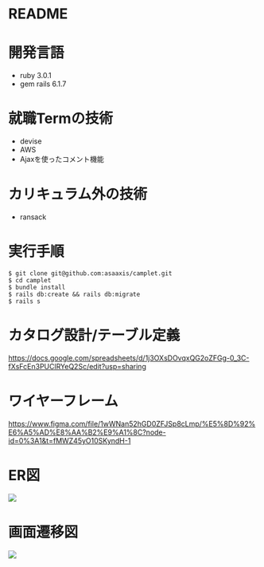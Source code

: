 # README

# 開発言語
* ruby 3.0.1
* gem rails 6.1.7

# 就職Termの技術
* devise
* AWS
* Ajaxを使ったコメント機能

# カリキュラム外の技術
* ransack

# 実行手順
```
$ git clone git@github.com:asaaxis/camplet.git
$ cd camplet
$ bundle install
$ rails db:create && rails db:migrate
$ rails s
```

# カタログ設計/テーブル定義
https://docs.google.com/spreadsheets/d/1j3OXsDOvqxQG2oZFGg-0_3C-fXsFcEn3PUClRYeQ2Sc/edit?usp=sharing

# ワイヤーフレーム
https://www.figma.com/file/1wWNan52hGD0ZFJSp8cLmp/%E5%8D%92%E6%A5%AD%E8%AA%B2%E9%A1%8C?node-id=0%3A1&t=fMWZ45yO10SKyndH-1

# ER図
![](https://i.imgur.com/wbV96wM.png)

# 画面遷移図
![](https://i.imgur.com/QHf1NMT.png)
